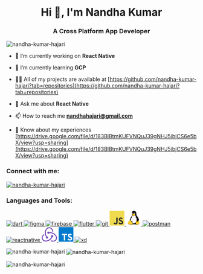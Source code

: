 <h1 align="center">Hi 👋, I'm Nandha Kumar</h1>
<h3 align="center">A Cross Platform App Developer</h3>

<p align="left"> <img src="https://komarev.com/ghpvc/?username=nandha-kumar-hajari&label=Profile%20views&color=0e75b6&style=flat" alt="nandha-kumar-hajari" /> </p>

- 🔭 I’m currently working on **React Native**

- 🌱 I’m currently learning **GCP**

- 👨‍💻 All of my projects are available at [https://github.com/nandha-kumar-hajari?tab=repositories](https://github.com/nandha-kumar-hajari?tab=repositories)

- 💬 Ask me about **React Native**

- 📫 How to reach me **nandhahajari@gmail.com**

- 📄 Know about my experiences [https://drive.google.com/file/d/183BlBtmKUFVNQuJ39gNHJ5ibjCS6e5bX/view?usp=sharing](https://drive.google.com/file/d/183BlBtmKUFVNQuJ39gNHJ5ibjCS6e5bX/view?usp=sharing)

<h3 align="left">Connect with me:</h3>
<p align="left">
<a href="https://linkedin.com/in/nandha-kumar-hajari" target="blank"><img align="center" src="https://raw.githubusercontent.com/rahuldkjain/github-profile-readme-generator/master/src/images/icons/Social/linked-in-alt.svg" alt="nandha-kumar-hajari" height="30" width="40" /></a>
</p>

<h3 align="left">Languages and Tools:</h3>
<p align="left"> <a href="https://dart.dev" target="_blank" rel="noreferrer"> <img src="https://www.vectorlogo.zone/logos/dartlang/dartlang-icon.svg" alt="dart" width="40" height="40"/> </a> <a href="https://www.figma.com/" target="_blank" rel="noreferrer"> <img src="https://www.vectorlogo.zone/logos/figma/figma-icon.svg" alt="figma" width="40" height="40"/> </a> <a href="https://firebase.google.com/" target="_blank" rel="noreferrer"> <img src="https://www.vectorlogo.zone/logos/firebase/firebase-icon.svg" alt="firebase" width="40" height="40"/> </a> <a href="https://flutter.dev" target="_blank" rel="noreferrer"> <img src="https://www.vectorlogo.zone/logos/flutterio/flutterio-icon.svg" alt="flutter" width="40" height="40"/> </a> <a href="https://git-scm.com/" target="_blank" rel="noreferrer"> <img src="https://www.vectorlogo.zone/logos/git-scm/git-scm-icon.svg" alt="git" width="40" height="40"/> </a> <a href="https://developer.mozilla.org/en-US/docs/Web/JavaScript" target="_blank" rel="noreferrer"> <img src="https://raw.githubusercontent.com/devicons/devicon/master/icons/javascript/javascript-original.svg" alt="javascript" width="40" height="40"/> </a> <a href="https://www.linux.org/" target="_blank" rel="noreferrer"> <img src="https://raw.githubusercontent.com/devicons/devicon/master/icons/linux/linux-original.svg" alt="linux" width="40" height="40"/> </a> <a href="https://postman.com" target="_blank" rel="noreferrer"> <img src="https://www.vectorlogo.zone/logos/getpostman/getpostman-icon.svg" alt="postman" width="40" height="40"/> </a> <a href="https://reactnative.dev/" target="_blank" rel="noreferrer"> <img src="https://reactnative.dev/img/header_logo.svg" alt="reactnative" width="40" height="40"/> </a> <a href="https://redux.js.org" target="_blank" rel="noreferrer"> <img src="https://raw.githubusercontent.com/devicons/devicon/master/icons/redux/redux-original.svg" alt="redux" width="40" height="40"/> </a> <a href="https://www.typescriptlang.org/" target="_blank" rel="noreferrer"> <img src="https://raw.githubusercontent.com/devicons/devicon/master/icons/typescript/typescript-original.svg" alt="typescript" width="40" height="40"/> </a> <a href="https://www.adobe.com/products/xd.html" target="_blank" rel="noreferrer"> <img src="https://cdn.worldvectorlogo.com/logos/adobe-xd.svg" alt="xd" width="40" height="40"/> </a> </p>

<p><img align="left" src="https://github-readme-stats.vercel.app/api/top-langs?username=nandha-kumar-hajari&show_icons=true&locale=en&layout=compact" alt="nandha-kumar-hajari" /></p>

<p>&nbsp;<img align="center" src="https://github-readme-stats.vercel.app/api?username=nandha-kumar-hajari&show_icons=true&locale=en" alt="nandha-kumar-hajari" /></p>

<p><img align="center" src="https://github-readme-streak-stats.herokuapp.com/?user=nandha-kumar-hajari&" alt="nandha-kumar-hajari" /></p>
